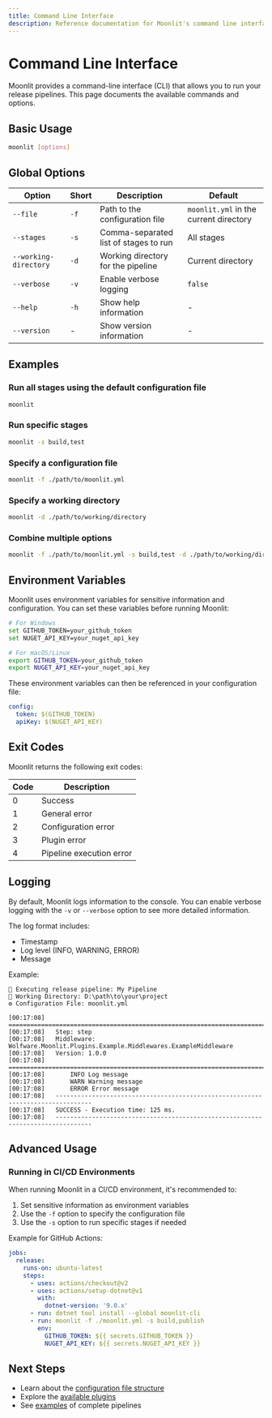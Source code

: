 ```yaml
---
title: Command Line Interface
description: Reference documentation for Moonlit's command line interface
---
```


# Command Line Interface

Moonlit provides a command-line interface (CLI) that allows you to run your release pipelines. This page documents the available commands and options.

## Basic Usage

```bash
moonlit [options]
```

## Global Options

| Option | Short | Description | Default |
|--------|-------|-------------|---------|
| `--file` | `-f` | Path to the configuration file | `moonlit.yml` in the current directory |
| `--stages` | `-s` | Comma-separated list of stages to run | All stages |
| `--working-directory` | `-d` | Working directory for the pipeline | Current directory |
| `--verbose` | `-v` | Enable verbose logging | `false` |
| `--help` | `-h` | Show help information | - |
| `--version` | - | Show version information | - |

## Examples

### Run all stages using the default configuration file

```bash
moonlit
```

### Run specific stages

```bash
moonlit -s build,test
```

### Specify a configuration file

```bash
moonlit -f ./path/to/moonlit.yml
```

### Specify a working directory

```bash
moonlit -d ./path/to/working/directory
```

### Combine multiple options

```bash
moonlit -f ./path/to/moonlit.yml -s build,test -d ./path/to/working/directory -v
```

## Environment Variables

Moonlit uses environment variables for sensitive information and configuration. You can set these variables before running Moonlit:

```bash
# For Windows
set GITHUB_TOKEN=your_github_token
set NUGET_API_KEY=your_nuget_api_key

# For macOS/Linux
export GITHUB_TOKEN=your_github_token
export NUGET_API_KEY=your_nuget_api_key
```

These environment variables can then be referenced in your configuration file:

```yaml
config:
  token: $(GITHUB_TOKEN)
  apiKey: $(NUGET_API_KEY)
```

## Exit Codes

Moonlit returns the following exit codes:

| Code | Description |
|------|-------------|
| 0 | Success |
| 1 | General error |
| 2 | Configuration error |
| 3 | Plugin error |
| 4 | Pipeline execution error |

## Logging

By default, Moonlit logs information to the console. You can enable verbose logging with the `-v` or `--verbose` option to see more detailed information.

The log format includes:
- Timestamp
- Log level (INFO, WARNING, ERROR)
- Message

Example:
```
🚀 Executing release pipeline: My Pipeline
📁 Working Directory: D:\path\to\your\project
⚙ Configuration File: moonlit.yml

[00:17:08]   ================================================================================
[00:17:08]   Step: step
[00:17:08]   Middleware: Wolfware.Moonlit.Plugins.Example.Middlewares.ExampleMiddleware
[00:17:08]   Version: 1.0.0
[00:17:08]   ================================================================================
[00:17:08]       INFO Log message
[00:17:08]       WARN Warning message
[00:17:08]       ERROR Error message
[00:17:08]   --------------------------------------------------------------------------------
[00:17:08]   SUCCESS - Execution time: 125 ms.
[00:17:08]   --------------------------------------------------------------------------------
```

## Advanced Usage

### Running in CI/CD Environments

When running Moonlit in a CI/CD environment, it's recommended to:

1. Set sensitive information as environment variables
2. Use the `-f` option to specify the configuration file
3. Use the `-s` option to run specific stages if needed

Example for GitHub Actions:

```yaml
jobs:
  release:
    runs-on: ubuntu-latest
    steps:
      - uses: actions/checkout@v2
      - uses: actions/setup-dotnet@v1
        with:
          dotnet-version: '9.0.x'
      - run: dotnet tool install --global moonlit-cli
      - run: moonlit -f ./moonlit.yml -s build,publish
        env:
          GITHUB_TOKEN: ${{ secrets.GITHUB_TOKEN }}
          NUGET_API_KEY: ${{ secrets.NUGET_API_KEY }}
```


## Next Steps

- Learn about the [configuration file structure](./config-file.md)
- Explore the [available plugins](../plugins/)
- See [examples](../plugins/examples/nuget-release.md) of complete pipelines

